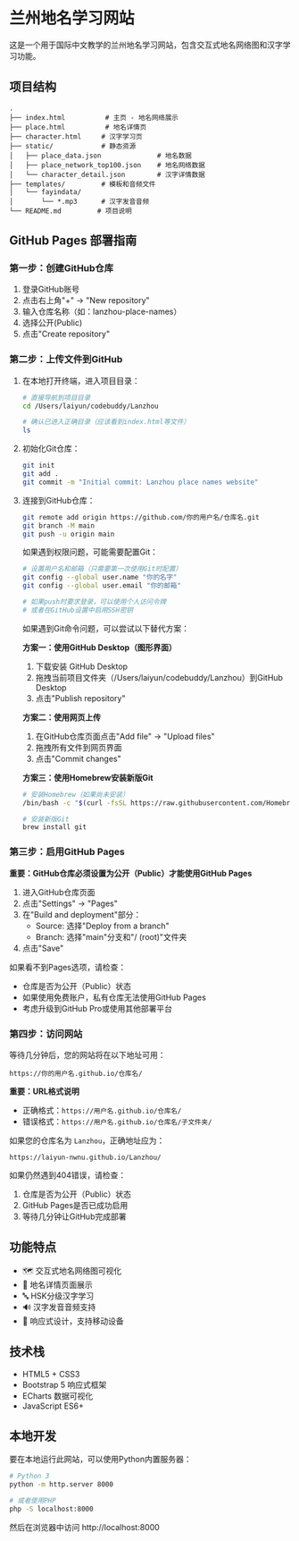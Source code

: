 # 兰州地名学习网站

这是一个用于国际中文教学的兰州地名学习网站，包含交互式地名网络图和汉字学习功能。

## 项目结构

```
.
├── index.html          # 主页 - 地名网络展示
├── place.html          # 地名详情页
├── character.html     # 汉字学习页
├── static/            # 静态资源
│   ├── place_data.json              # 地名数据
│   ├── place_network_top100.json    # 地名网络数据
│   └── character_detail.json        # 汉字详情数据
├── templates/         # 模板和音频文件
│   └── fayindata/
│       └── *.mp3      # 汉字发音音频
└── README.md         # 项目说明
```

## GitHub Pages 部署指南

### 第一步：创建GitHub仓库
1. 登录GitHub账号
2. 点击右上角"+" → "New repository"
3. 输入仓库名称（如：lanzhou-place-names）
4. 选择公开(Public)
5. 点击"Create repository"

### 第二步：上传文件到GitHub
1. 在本地打开终端，进入项目目录：
   ```bash
   # 直接导航到项目目录
   cd /Users/laiyun/codebuddy/Lanzhou
   
   # 确认已进入正确目录（应该看到index.html等文件）
   ls
   ```

2. 初始化Git仓库：
   ```bash
   git init
   git add .
   git commit -m "Initial commit: Lanzhou place names website"
   ```

3. 连接到GitHub仓库：
   ```bash
   git remote add origin https://github.com/你的用户名/仓库名.git
   git branch -M main
   git push -u origin main
   ```

   如果遇到权限问题，可能需要配置Git：
   ```bash
   # 设置用户名和邮箱（只需要第一次使用Git时配置）
   git config --global user.name "你的名字"
   git config --global user.email "你的邮箱"
   
   # 如果push时要求登录，可以使用个人访问令牌
   # 或者在GitHub设置中启用SSH密钥
   ```

   如果遇到Git命令问题，可以尝试以下替代方案：

   **方案一：使用GitHub Desktop（图形界面）**
   1. 下载安装 GitHub Desktop
   2. 拖拽当前项目文件夹（/Users/laiyun/codebuddy/Lanzhou）到GitHub Desktop
   3. 点击"Publish repository"

   **方案二：使用网页上传**
   1. 在GitHub仓库页面点击"Add file" → "Upload files"
   2. 拖拽所有文件到网页界面
   3. 点击"Commit changes"

   **方案三：使用Homebrew安装新版Git**
   ```bash
   # 安装Homebrew（如果尚未安装）
   /bin/bash -c "$(curl -fsSL https://raw.githubusercontent.com/Homebrew/install/HEAD/install.sh)"
   
   # 安装新版Git
   brew install git
   ```

### 第三步：启用GitHub Pages
**重要：GitHub仓库必须设置为公开（Public）才能使用GitHub Pages**

1. 进入GitHub仓库页面
2. 点击"Settings" → "Pages"
3. 在"Build and deployment"部分：
   - Source: 选择"Deploy from a branch"
   - Branch: 选择"main"分支和"/ (root)"文件夹
4. 点击"Save"

如果看不到Pages选项，请检查：
- 仓库是否为公开（Public）状态
- 如果使用免费账户，私有仓库无法使用GitHub Pages
- 考虑升级到GitHub Pro或使用其他部署平台

### 第四步：访问网站
等待几分钟后，您的网站将在以下地址可用：
```
https://你的用户名.github.io/仓库名/
```

**重要：URL格式说明**
- 正确格式：`https://用户名.github.io/仓库名/`
- 错误格式：`https://用户名.github.io/仓库名/子文件夹/`

如果您的仓库名为 `Lanzhou`，正确地址应为：
```
https://laiyun-nwnu.github.io/Lanzhou/
```

如果仍然遇到404错误，请检查：
1. 仓库是否为公开（Public）状态
2. GitHub Pages是否已成功启用
3. 等待几分钟让GitHub完成部署

## 功能特点

- 🗺️ 交互式地名网络图可视化
- 📍 地名详情页面展示
- 🔤 HSK分级汉字学习
- 🔊 汉字发音音频支持
- 📱 响应式设计，支持移动设备

## 技术栈

- HTML5 + CSS3
- Bootstrap 5 响应式框架
- ECharts 数据可视化
- JavaScript ES6+

## 本地开发

要在本地运行此网站，可以使用Python内置服务器：

```bash
# Python 3
python -m http.server 8000

# 或者使用PHP
php -S localhost:8000
```

然后在浏览器中访问 http://localhost:8000